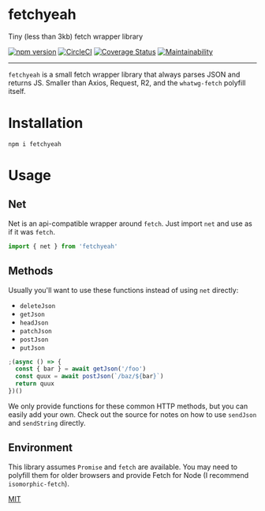 # fetchyeah

Tiny (less than 3kb) fetch wrapper library

[![npm version](https://img.shields.io/npm/v/fetchyeah.svg)](https://npm.im/fetchyeah) [![CircleCI](https://circleci.com/gh/jane/fetchyeah.svg?style=svg)](https://circleci.com/gh/jane/fetchyeah) [![Coverage Status](https://coveralls.io/repos/github/jane/fetchyeah/badge.svg?branch=master)](https://coveralls.io/github/jane/fetchyeah?branch=master) [![Maintainability](https://api.codeclimate.com/v1/badges/081700f7a21958f070df/maintainability)](https://codeclimate.com/github/jane/fetchyeah/maintainability)

----

`fetchyeah` is a small fetch wrapper library that always parses JSON and returns
JS. Smaller than Axios, Request, R2, and the `whatwg-fetch` polyfill itself.

# Installation

`npm i fetchyeah`

# Usage

## Net

Net is an api-compatible wrapper around `fetch`. Just import `net` and use as if it was `fetch`.

```javascript
import { net } from 'fetchyeah'
```

## Methods

Usually you'll want to use these functions instead of using `net` directly:

* `deleteJson`
* `getJson`
* `headJson`
* `patchJson`
* `postJson`
* `putJson`

```javascript
;(async () => {
  const { bar } = await getJson('/foo')
  const quux = await postJson(`/baz/${bar}`)
  return quux
})()
```

We only provide functions for these common HTTP methods, but you can easily add
your own. Check out the source for notes on how to use `sendJson` and
`sendString` directly.

## Environment

This library assumes `Promise` and `fetch` are available. You may need to
polyfill them for older browsers and provide Fetch for Node (I recommend
`isomorphic-fetch`).

[MIT](./LICENSE.md)
